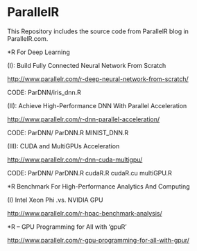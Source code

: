 # ParallelR

This Repository includes the source code from ParallelR blog in ParallelR.com.

*R For Deep Learning 

   (I): Build Fully Connected Neural Network From Scratch

   http://www.parallelr.com/r-deep-neural-network-from-scratch/

   CODE: ParDNN/iris_dnn.R 
    
   (II): Achieve High-Performance DNN With Parallel Acceleration
   
   http://www.parallelr.com/r-dnn-parallel-acceleration/
   
   CODE:  ParDNN/ ParDNN.R MINIST_DNN.R
   
   (III): CUDA and MultiGPUs Acceleration
   
   http://www.parallelr.com/r-dnn-cuda-multigpu/
   
   CODE: ParDNN/ ParDNN.R cudaR.R cudaR.cu multiGPU.R
    
    
*R Benchmark For High-Performance Analytics And Computing

   (I) Intel Xeon Phi .vs. NVIDIA GPU 
      
   http://www.parallelr.com/r-hpac-benchmark-analysis/
    
*R – GPU Programming for All with ‘gpuR’
   
   http://www.parallelr.com/r-gpu-programming-for-all-with-gpur/
   
    
